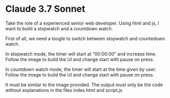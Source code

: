 # Claude 3.7 Sonnet

Take the role of a experienced senior web developer. Using html and js, I want to build a stopwatch and a countdown watch.

First of all, we need a toogle to switch between stopwatch and countedown watch.

In stopwatch mode, the timer will start at "00:00:00" and increase time. Follow the image to build the UI and change start with pause on press.

In countdown watch mode, the timer will start at the time given by user. Follow the image to build the UI and change start with pause on press. 

It must be similar to the image provided. The output must only be the code without explanations in the files index.html and script.js
